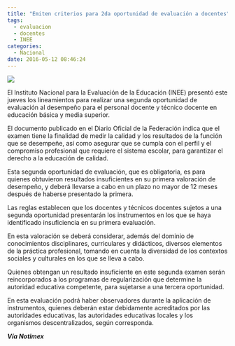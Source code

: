 ```yaml
---
title: "Emiten criterios para 2da oportunidad de evaluación a docentes"
tags:
  - evaluacion
  - docentes
  - INEE
categories:
  - Nacional
date: 2016-05-12 08:46:24
---
```

![](https://res.cloudinary.com/pidmx/image/upload/v1463060817/INEE-apoyo-reforma-1991482_afx6ug.jpg)

El Instituto Nacional para la Evaluación de la Educación (INEE) presentó este jueves los lineamientos para realizar una segunda oportunidad de evaluación al desempeño para el personal docente y técnico docente en educación básica y media superior.

El documento publicado en el Diario Oficial de la Federación indica que el examen tiene la finalidad de medir la calidad y los resultados de la función que se desempeñe, así como asegurar que se cumpla con el perfil y el compromiso profesional que requiere el sistema escolar, para garantizar el derecho a la educación de calidad.

Esta segunda oportunidad de evaluación, que es obligatoria, es para quienes obtuvieron resultados insuficientes en su primera valoración de desempeño, y deberá llevarse a cabo en un plazo no mayor de 12 meses después de haberse presentado la primera.

Las reglas establecen que los docentes y técnicos docentes sujetos a una segunda oportunidad presentarán los instrumentos en los que se haya identificado insuficiencia en su primera evaluación.

En esta valoración se deberá considerar, además del dominio de conocimientos disciplinares, curriculares y didácticos, diversos elementos de la práctica profesional, tomando en cuenta la diversidad de los contextos sociales y culturales en los que se lleva a cabo.

Quienes obtengan un resultado insuficiente en este segunda examen serán reincorporados a los programas de regularización que determine la autoridad educativa competente, para sujetarse a una tercera oportunidad.

En esta evaluación podrá haber observadores durante la aplicación de instrumentos, quienes deberán estar debidamente acreditados por las autoridades educativas, las autoridades educativas locales y los organismos descentralizados, según corresponda.

***Vía Notimex***
